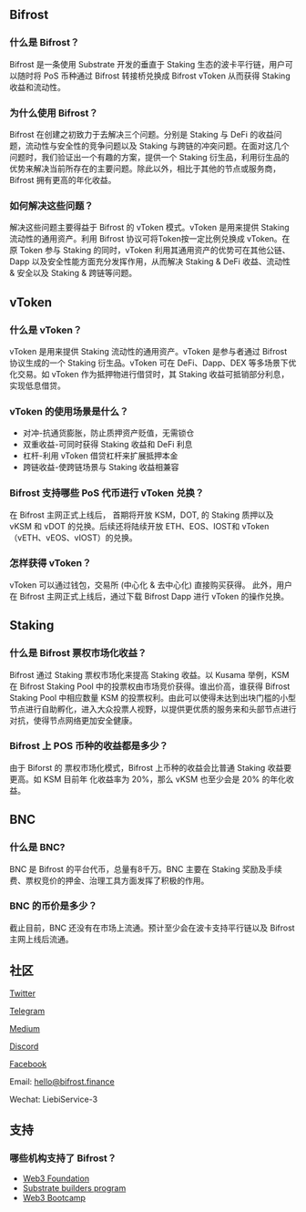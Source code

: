 ## Bifrost

### 什么是 Bifrost？

Bifrost 是一条使用 Substrate 开发的垂直于 Staking 生态的波卡平行链，用户可以随时将 PoS 币种通过 Bifrost 转接桥兑换成 Bifrost vToken 从而获得 Staking 收益和流动性。

### 为什么使用 Bifrost？

Bifrost 在创建之初致力于去解决三个问题。分别是 Staking 与 DeFi 的收益问题，流动性与安全性的竞争问题以及 Staking 与跨链的冲突问题。在面对这几个问题时，我们验证出一个有趣的方案，提供一个 Staking 衍生品，利用衍生品的优势来解决当前所存在的主要问题。除此以外，相比于其他的节点或服务商，Bifrost 拥有更高的年化收益。

### 如何解决这些问题？

解决这些问题主要得益于 Bifrost 的 vToken 模式。vToken 是用来提供 Staking 流动性的通用资产。利用 Bifrost 协议可将Token按一定比例兑换成 vToken。在原 Token 参与 Staking 的同时，vToken 利用其通用资产的优势可在其他公链、Dapp 以及安全性能方面充分发挥作用，从而解决 Staking & DeFi 收益、流动性 & 安全以及 Staking & 跨链等问题。 

## vToken 

### 什么是 vToken？

vToken 是用来提供 Staking 流动性的通用资产。vToken 是参与者通过 Bifrost 协议生成的一个 Staking 衍生品。vToken 可在 DeFi、Dapp、DEX 等多场景下优化交易。如 vToken 作为抵押物进行借贷时，其 Staking 收益可抵销部分利息，实现低息借贷。

### vToken 的使用场景是什么？

- 对冲-抗通货膨胀，防止质押资产贬值，无需锁仓
- 双重收益-可同时获得 Staking 收益和 DeFi 利息
- 杠杆-利用 vToken 借贷杠杆来扩展抵押本金
- 跨链收益-使跨链场景与 Staking 收益相兼容

### Bifrost 支持哪些 PoS 代币进行 vToken 兑换？

在 Bifrost 主网正式上线后， 首期将开放 KSM，DOT, 的 Staking 质押以及 vKSM 和 vDOT 的兑换。后续还将陆续开放 ETH、EOS、IOST和 vToken（vETH、vEOS、vIOST）的兑换。

### 怎样获得 vToken？

vToken 可以通过钱包，交易所 (中心化 & 去中心化) 直接购买获得。
此外，用户在 Bifrost 主网正式上线后，通过下载 Bifrost Dapp 进行 vToken 的操作兑换。

## Staking 

### 什么是 Bifrost 票权市场化收益？

Bifrost 通过 Staking 票权市场化来提高 Staking 收益。以 Kusama 举例，KSM 在  Bifrost Staking Pool 中的投票权由市场竞价获得。谁出价高，谁获得 Bifrost Staking Pool 中相应数量 KSM 的投票权利。由此可以使得未达到出块门槛的小型节点进行自助孵化，进入大众投票人视野，以提供更优质的服务来和头部节点进行对抗，使得节点网络更加安全健康。

### Bifrost 上 POS 币种的收益都是多少？

由于 Biforst 的 票权市场化模式，Bifrost 上币种的收益会比普通 Staking 收益要更高。如 KSM 目前年 化收益率为 20%，那么 vKSM 也至少会是 20% 的年化收益。 

## BNC 

### 什么是 BNC?

BNC 是 Bifrost 的平台代币，总量有8千万。BNC 主要在 Staking 奖励及手续费、票权竞价的押金、治理工具方面发挥了积极的作用。

### BNC 的币价是多少？

截止目前，BNC 还没有在市场上流通。预计至少会在波卡支持平行链以及 Bifrost 主网上线后流通。 

## 社区


[Twitter](https://twitter.com/bifrost_network)

[Telegram](https://t.me/bifrost_networkP)

[Medium](https://medium.com/@bifrost_network)

[Discord](https://discord.com/channels/704931715222732870/704931715961061379)

[Facebook](https://www.facebook.com/groups/792195241270123)

Email: <hello@bifrost.finance>

Wechat: LiebiService-3

## 支持

### 哪些机构支持了 Bifrost？

- [Web3 Foundation](https://web3.foundation/)
- [Substrate builders program](https://www.substrate.io/builders-program/)
- [Web3 Bootcamp](https://bootcamp.web3.foundation/)
